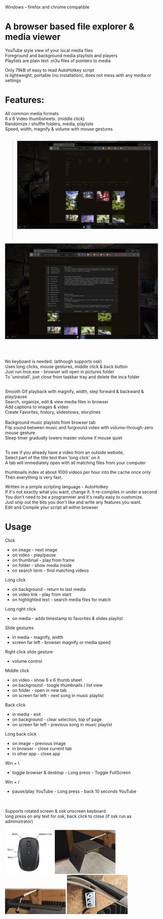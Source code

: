 
Windows - firefox and chrome compatible<br>
# A browser based file explorer & media viewer<br>

YouTube style view of your local media files<br> 
Foreground and background media playlists and players<br>
Playlists are plain text .m3u files of pointers to media<br>

Only 79kB of easy to read AutoHotkey script<br>
Is lightweight, portable (no installation), does not mess with any media or settings<br>

# Features:

All common media formats<br>
6 x 6 Video thumbsheets. (middle click)<br>
Randomize / shuffle folders, media, playlists<br>
Speed, width, magnify & volume with mouse gestures<br><br>

><img src="screens/Screen 1.jpg" width="640"/></p><br>

<p><img src="screens/Screen 2.jpg" width="640"/></p><br><br>

No keyboard is needed. (although supports osk)<br>
Uses long clicks, mouse gestures, middle click & back button<br>
Just run Ince.exe - browser will open in pictures folder<br>
To 'uninstall', just close from taskbar tray and delete the inca folder<br><br>

Smooth Gif playback with magnify, width, step forward & backward & play/pause<br>
Search, organize, edit & view media files in browser<br>
Add captions to images & video<br>
Create Favorites, history, slideshows, storylines<br><br>
Background music playlists from browser tab<br>
Flip sound between music and forground video with volume-through-zero mouse gesture<br>
Sleep timer gradually lowers master volume if mouse quiet<br><br>

To see if you already have a video from an outside website,<br>
Select part of the title text then 'long click' on it<br>
A tab will immediately open with all matching files from your computer<br>

thumbnails index at about 1000 videos per hour into the cache once only<br>
Then everything is very fast.<br>

Written in a simple scripting language - AutoHotkey<br>
If it's not exactly what you want, change it. It re-compiles in under a second<br>
You don't need to be a programmer and it's really easy to customize.<br>
Just snip out the bits you don't like and write any features you want.<br>
Edit and Compile your script all within browser<br>

# Usage

Click
- on image - next image
- on video - play/pause
- on thumbnail - play from frame
- on folder - show media inside
- on search term - find matching videos

Long click
- on background - return to last media
- on video link - play from start
- on highlighted text - search media files for match

Long right click
- on media - adds timestamp to favorites & slides playlist

Slide gestures
- in media - magnify, width
- screen far left - browser magnify or media speed

Right click slide gesture
- volume control

Middle click
- on video - show 6 x 6 thumb sheet
- on background - toogle thumbnails / list view
- on folder - open in new tab
- on screen far left - next song in music playlist

Back click
- in media - exit
- on background - clear selection, top of page
- on screen far left - previous song in music playlist

Long back click
- on image - previous image
- in browser - close current tab
- in other app - close app

Win + \
- toggle browser & desktop - Long press - Toggle FullScreen

Win + /
- pause/play YouTube - Long press - back 10 seconds YouTube<br>

<br><br>Supports rotated screen & osk onscreen keyboard<br>
long press on any text for osk, back click to close (if osk run as administrator)<br>

<img src="screens/mouse.jpg" width="160"/> <img src="screens/swivel arm 3.jpg" width="200"/> <br>
<img src="screens/swivel arm 2.jpg" width="200"/> <img src="screens/swivel arm 1.jpg" width="200"/></p>



